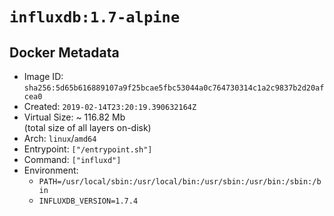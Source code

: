 # `influxdb:1.7-alpine`

## Docker Metadata

- Image ID: `sha256:5d65b616889107a9f25bcae5fbc53044a0c764730314c1a2c9837b2d20afcea0`
- Created: `2019-02-14T23:20:19.390632164Z`
- Virtual Size: ~ 116.82 Mb  
  (total size of all layers on-disk)
- Arch: `linux`/`amd64`
- Entrypoint: `["/entrypoint.sh"]`
- Command: `["influxd"]`
- Environment:
  - `PATH=/usr/local/sbin:/usr/local/bin:/usr/sbin:/usr/bin:/sbin:/bin`
  - `INFLUXDB_VERSION=1.7.4`

